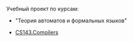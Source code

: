 ﻿Учебный проект по курсам:

- "Теория автоматов и формальных языков"

- [CS143.Compilers](http://web.stanford.edu/class/archive/cs/cs143/cs143.1128/)
